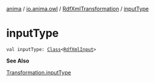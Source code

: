 [anima](../../index.md) / [io.anima.owl](../index.md) / [RdfXmlTransformation](index.md) / [inputType](./input-type.md)

# inputType

`val inputType: `[`Class`](https://docs.oracle.com/javase/6/docs/api/java/lang/Class.html)`<`[`RdfXmlInput`](../-rdf-xml-input/index.md)`>`

**See Also**

[Transformation.inputType](../../io.anima.transform/-transformation/input-type.md)


